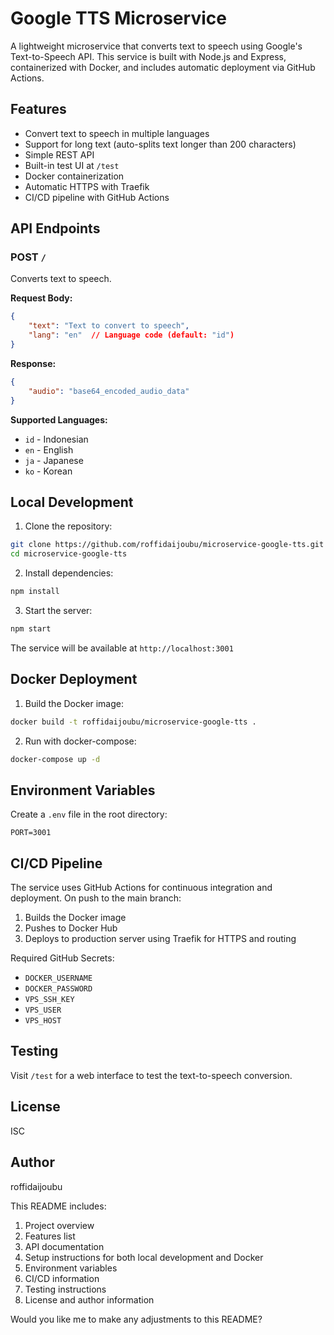 # Google TTS Microservice

A lightweight microservice that converts text to speech using Google's Text-to-Speech API. This service is built with Node.js and Express, containerized with Docker, and includes automatic deployment via GitHub Actions.

## Features

- Convert text to speech in multiple languages
- Support for long text (auto-splits text longer than 200 characters)
- Simple REST API
- Built-in test UI at `/test`
- Docker containerization
- Automatic HTTPS with Traefik
- CI/CD pipeline with GitHub Actions

## API Endpoints

### POST `/`

Converts text to speech.

**Request Body:**
```json
{
    "text": "Text to convert to speech",
    "lang": "en"  // Language code (default: "id")
}
```

**Response:**
```json
{
    "audio": "base64_encoded_audio_data"
}
```

**Supported Languages:**
- `id` - Indonesian
- `en` - English
- `ja` - Japanese
- `ko` - Korean

## Local Development

1. Clone the repository:
```bash
git clone https://github.com/roffidaijoubu/microservice-google-tts.git
cd microservice-google-tts
```

2. Install dependencies:
```bash
npm install
```

3. Start the server:
```bash
npm start
```

The service will be available at `http://localhost:3001`

## Docker Deployment

1. Build the Docker image:
```bash
docker build -t roffidaijoubu/microservice-google-tts .
```

2. Run with docker-compose:
```bash
docker-compose up -d
```

## Environment Variables

Create a `.env` file in the root directory:

```env
PORT=3001
```

## CI/CD Pipeline

The service uses GitHub Actions for continuous integration and deployment. On push to the main branch:

1. Builds the Docker image
2. Pushes to Docker Hub
3. Deploys to production server using Traefik for HTTPS and routing

Required GitHub Secrets:
- `DOCKER_USERNAME`
- `DOCKER_PASSWORD`
- `VPS_SSH_KEY`
- `VPS_USER`
- `VPS_HOST`

## Testing
Visit `/test` for a web interface to test the text-to-speech conversion.

## License
ISC

## Author
roffidaijoubu


This README includes:
1. Project overview
2. Features list
3. API documentation
4. Setup instructions for both local development and Docker
5. Environment variables
6. CI/CD information
7. Testing instructions
8. License and author information

Would you like me to make any adjustments to this README?
